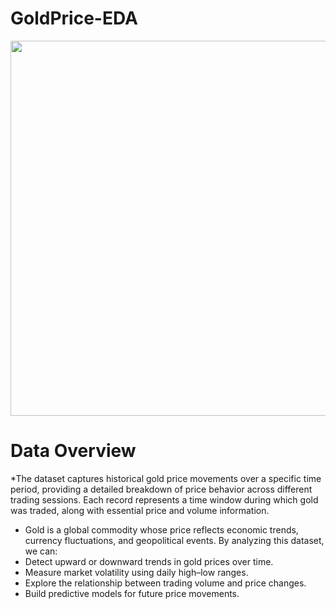 # GoldPrice-EDA
<img src = "gold image.png" width = "1000" height = "600"><br>
# Data Overview
*The dataset captures historical gold price movements over a specific time period, providing a detailed breakdown of price behavior across different      trading sessions. Each record represents a time window during which gold was traded, along with essential price and volume information.
* Gold is a global commodity whose price reflects economic trends, currency fluctuations, and geopolitical events. By analyzing this dataset, we can:
* Detect upward or downward trends in gold prices over time.
* Measure market volatility using daily high–low ranges.
* Explore the relationship between trading volume and price changes.
* Build predictive models for future price movements.
